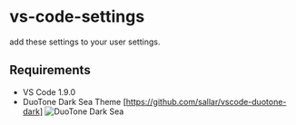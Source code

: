 # vs-code-settings

add these settings to your user settings.

## Requirements
- VS Code 1.9.0
- DuoTone Dark Sea Theme [https://github.com/sallar/vscode-duotone-dark]
![DuoTone Dark Sea](https://github.com/simurai/duotone-dark-sea-syntax/raw/master/docs/screenshot.png)
